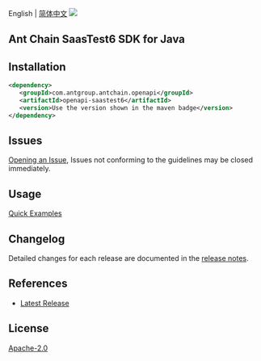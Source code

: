 English | [简体中文](README-CN.md)
![](https://aliyunsdk-pages.alicdn.com/icons/AlibabaCloud.svg)

## Ant Chain SaasTest6 SDK for Java

## Installation

```xml
<dependency>
   <groupId>com.antgroup.antchain.openapi</groupId>
   <artifactId>openapi-saastest6</artifactId>
   <version>Use the version shown in the maven badge</version>
</dependency>
```

## Issues
[Opening an Issue](https://github.com/alipay/antchain-openapi-prod-sdk/issues/new), Issues not conforming to the guidelines may be closed immediately.

## Usage
[Quick Examples](https://github.com/alipay/antchain-openapi-prod-sdk/blob/master/docs/0-Examples-EN.md#quick-examples)

## Changelog
Detailed changes for each release are documented in the [release notes](./ChangeLog.txt).

## References
* [Latest Release](https://github.com/alipay/antchain-openapi-prod-sdk/)

## License
[Apache-2.0](http://www.apache.org/licenses/LICENSE-2.0)
